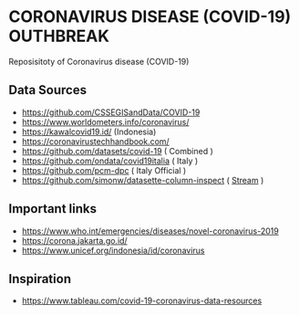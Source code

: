 # CORONAVIRUS DISEASE (COVID-19) OUTHBREAK

Reposisitoty of Coronavirus disease (COVID-19)

## Data Sources

* https://github.com/CSSEGISandData/COVID-19
* https://www.worldometers.info/coronavirus/
* https://kawalcovid19.id/ (Indonesia)
* https://coronavirustechhandbook.com/
* https://github.com/datasets/covid-19 ( Combined )
* https://github.com/ondata/covid19italia ( Italy )
* https://github.com/pcm-dpc ( Italy Official )
* https://github.com/simonw/datasette-column-inspect ( [Stream](https://covid-19.datasettes.com/covid/daily_reports.csv?_stream=on&_size=max) )

## Important links

* https://www.who.int/emergencies/diseases/novel-coronavirus-2019
* https://corona.jakarta.go.id/
* https://www.unicef.org/indonesia/id/coronavirus

## Inspiration

* https://www.tableau.com/covid-19-coronavirus-data-resources
